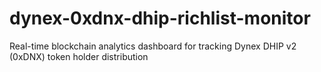 # dynex-0xdnx-dhip-richlist-monitor
Real-time blockchain analytics dashboard for tracking Dynex DHIP v2 (0xDNX) token holder distribution
